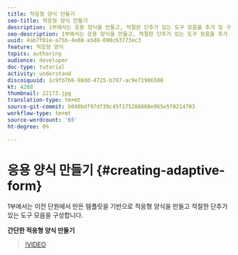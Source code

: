 ```yaml
---
title: 적응형 양식 만들기
seo-title: 적응형 양식 만들기
description: 1부에서는 응용 양식을 만들고, 적절한 단추가 있는 도구 모음을 추가 및 구성합니다.
seo-description: 1부에서는 응용 양식을 만들고, 적절한 단추가 있는 도구 모음을 추가 및 구성합니다.
uuid: 4ab7f01e-a75b-4e08-a5d8-690c63773ec3
feature: 적응형 양식
topics: authoring
audience: developer
doc-type: tutorial
activity: understand
discoiquuid: 1c9fb7b6-98dd-4725-b787-ac9e71906500
kt: 4208
thumbnail: 22173.jpg
translation-type: tm+mt
source-git-commit: b040bdf97df39c45f175288608e965e5f0214703
workflow-type: tm+mt
source-wordcount: '65'
ht-degree: 0%

---
```



# 응용 양식 만들기 {#creating-adaptive-form}

1부에서는 이전 단원에서 만든 템플릿을 기반으로 적응형 양식을 만들고 적절한 단추가 있는 도구 모음을 구성합니다.

**간단한 적응형 양식 만들기**

>[!VIDEO](https://video.tv.adobe.com/v/22173/quality=9)
